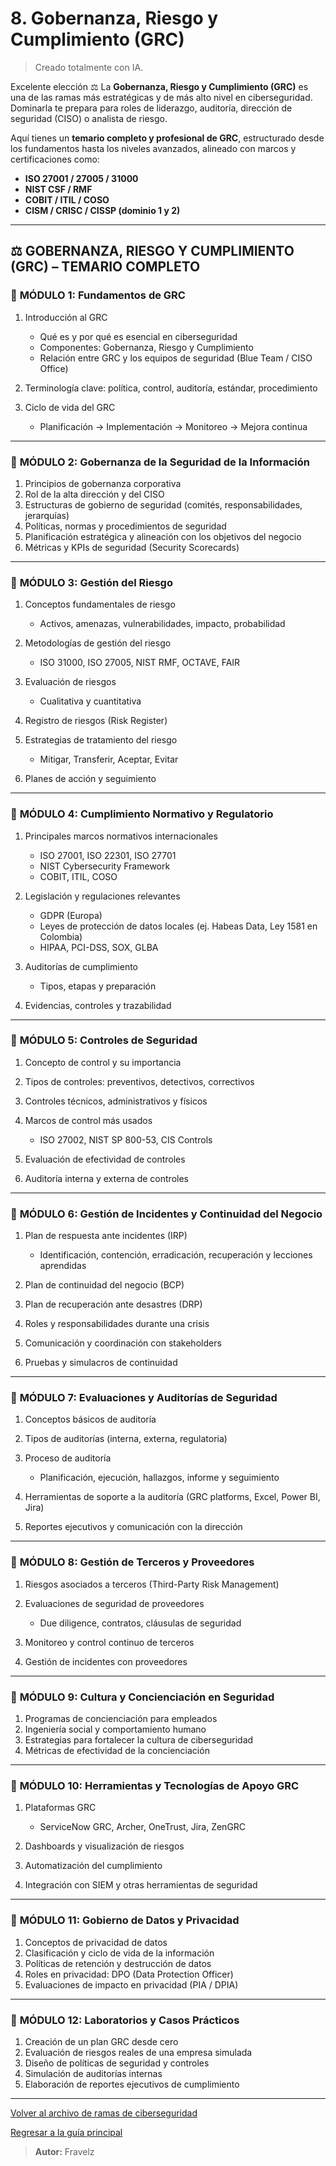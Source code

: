 # 8. Gobernanza, Riesgo y Cumplimiento (GRC)

> Creado totalmente con IA.

Excelente elección ⚖️
La **Gobernanza, Riesgo y Cumplimiento (GRC)** es una de las ramas más estratégicas y de más alto nivel en ciberseguridad. Dominarla te prepara para roles de liderazgo, auditoría, dirección de seguridad (CISO) o analista de riesgo.

Aquí tienes un **temario completo y profesional de GRC**, estructurado desde los fundamentos hasta los niveles avanzados, alineado con marcos y certificaciones como:

* **ISO 27001 / 27005 / 31000**
* **NIST CSF / RMF**
* **COBIT / ITIL / COSO**
* **CISM / CRISC / CISSP (dominio 1 y 2)**

---

## ⚖️ **GOBERNANZA, RIESGO Y CUMPLIMIENTO (GRC) – TEMARIO COMPLETO**

### 🔹 **MÓDULO 1: Fundamentos de GRC**

1. Introducción al GRC

   * Qué es y por qué es esencial en ciberseguridad
   * Componentes: Gobernanza, Riesgo y Cumplimiento
   * Relación entre GRC y los equipos de seguridad (Blue Team / CISO Office)
2. Terminología clave: política, control, auditoría, estándar, procedimiento
3. Ciclo de vida del GRC

   * Planificación → Implementación → Monitoreo → Mejora continua

---

### 🔹 **MÓDULO 2: Gobernanza de la Seguridad de la Información**

1. Principios de gobernanza corporativa
2. Rol de la alta dirección y del CISO
3. Estructuras de gobierno de seguridad (comités, responsabilidades, jerarquías)
4. Políticas, normas y procedimientos de seguridad
5. Planificación estratégica y alineación con los objetivos del negocio
6. Métricas y KPIs de seguridad (Security Scorecards)

---

### 🔹 **MÓDULO 3: Gestión del Riesgo**

1. Conceptos fundamentales de riesgo

   * Activos, amenazas, vulnerabilidades, impacto, probabilidad
2. Metodologías de gestión del riesgo

   * ISO 31000, ISO 27005, NIST RMF, OCTAVE, FAIR
3. Evaluación de riesgos

   * Cualitativa y cuantitativa
4. Registro de riesgos (Risk Register)
5. Estrategias de tratamiento del riesgo

   * Mitigar, Transferir, Aceptar, Evitar
6. Planes de acción y seguimiento

---

### 🔹 **MÓDULO 4: Cumplimiento Normativo y Regulatorio**

1. Principales marcos normativos internacionales

   * ISO 27001, ISO 22301, ISO 27701
   * NIST Cybersecurity Framework
   * COBIT, ITIL, COSO
2. Legislación y regulaciones relevantes

   * GDPR (Europa)
   * Leyes de protección de datos locales (ej. Habeas Data, Ley 1581 en Colombia)
   * HIPAA, PCI-DSS, SOX, GLBA
3. Auditorías de cumplimiento

   * Tipos, etapas y preparación
4. Evidencias, controles y trazabilidad

---

### 🔹 **MÓDULO 5: Controles de Seguridad**

1. Concepto de control y su importancia
2. Tipos de controles: preventivos, detectivos, correctivos
3. Controles técnicos, administrativos y físicos
4. Marcos de control más usados

   * ISO 27002, NIST SP 800-53, CIS Controls
5. Evaluación de efectividad de controles
6. Auditoría interna y externa de controles

---

### 🔹 **MÓDULO 6: Gestión de Incidentes y Continuidad del Negocio**

1. Plan de respuesta ante incidentes (IRP)

   * Identificación, contención, erradicación, recuperación y lecciones aprendidas
2. Plan de continuidad del negocio (BCP)
3. Plan de recuperación ante desastres (DRP)
4. Roles y responsabilidades durante una crisis
5. Comunicación y coordinación con stakeholders
6. Pruebas y simulacros de continuidad

---

### 🔹 **MÓDULO 7: Evaluaciones y Auditorías de Seguridad**

1. Conceptos básicos de auditoría
2. Tipos de auditorías (interna, externa, regulatoria)
3. Proceso de auditoría

   * Planificación, ejecución, hallazgos, informe y seguimiento
4. Herramientas de soporte a la auditoría (GRC platforms, Excel, Power BI, Jira)
5. Reportes ejecutivos y comunicación con la dirección

---

### 🔹 **MÓDULO 8: Gestión de Terceros y Proveedores**

1. Riesgos asociados a terceros (Third-Party Risk Management)
2. Evaluaciones de seguridad de proveedores

   * Due diligence, contratos, cláusulas de seguridad
3. Monitoreo y control continuo de terceros
4. Gestión de incidentes con proveedores

---

### 🔹 **MÓDULO 9: Cultura y Concienciación en Seguridad**

1. Programas de concienciación para empleados
2. Ingeniería social y comportamiento humano
3. Estrategias para fortalecer la cultura de ciberseguridad
4. Métricas de efectividad de la concienciación

---

### 🔹 **MÓDULO 10: Herramientas y Tecnologías de Apoyo GRC**

1. Plataformas GRC

   * ServiceNow GRC, Archer, OneTrust, Jira, ZenGRC
2. Dashboards y visualización de riesgos
3. Automatización del cumplimiento
4. Integración con SIEM y otras herramientas de seguridad

---

### 🔹 **MÓDULO 11: Gobierno de Datos y Privacidad**

1. Conceptos de privacidad de datos
2. Clasificación y ciclo de vida de la información
3. Políticas de retención y destrucción de datos
4. Roles en privacidad: DPO (Data Protection Officer)
5. Evaluaciones de impacto en privacidad (PIA / DPIA)

---

### 🔹 **MÓDULO 12: Laboratorios y Casos Prácticos**

1. Creación de un plan GRC desde cero
2. Evaluación de riesgos reales de una empresa simulada
3. Diseño de políticas de seguridad y controles
4. Simulación de auditorías internas
5. Elaboración de reportes ejecutivos de cumplimiento

---

[Volver al archivo de ramas de ciberseguridad](./../_ramasCiberseguridad.md#8-gobernanza-riesgo-y-cumplimiento-grc)

[Regresar a la guía principal](./../readme.md#3-ramas-y-especializaciones-de-ciberseguridad)

> **Autor:** Fravelz
